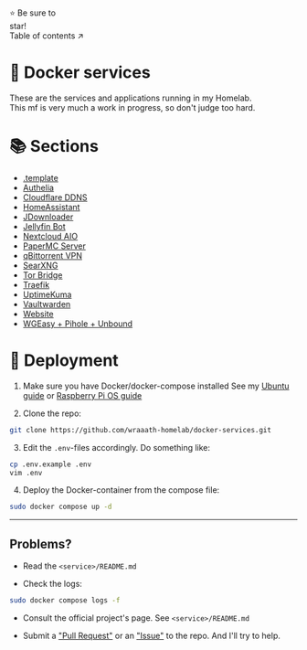 ⭐ Be sure to star!                                                                   Table of contents ↗️

# 🐳 Docker services
These are the services and applications running in my Homelab. \
This mf is very much a work in progress, so don't judge too hard.

# 📚 Sections
* [.template](.template/)
* [Authelia](authelia/)
* [Cloudflare DDNS](cloudflare-ddns/)
* [HomeAssistant](homeassistant/)
* [JDownloader](jdownloader/)
* [Jellyfin Bot](jellyfin-bot/)
* [Nextcloud AIO](nextcloud-aio/)
* [PaperMC Server](papermc-server/)
* [qBittorrent VPN](qbittorrent-vpn/)
* [SearXNG](searxng/)
* [Tor Bridge](tor-bridge/)
* [Traefik](traefik/)
* [UptimeKuma](uptimekuma/)
* [Vaultwarden](vaultwarden/)
* [Website](website/)
* [WGEasy + Pihole + Unbound](wgeasy-pihole-unbound/)

# 🚀 Deployment
1. Make sure you have Docker/docker-compose installed
See my [Ubuntu guide](https://github.com/wraaath-homelab/docker-services/wiki/Docker#ubuntu-install-compose-v2) or [Raspberry Pi OS guide](https://github.com/wraaath-homelab/docker-services/wiki/Docker#raspberry-pi-os-install-compose-v2)

2. Clone the repo:
```bash
git clone https://github.com/wraaath-homelab/docker-services.git
```

3. Edit the `.env`-files accordingly. Do something like:
```bash
cp .env.example .env
vim .env
```

4. Deploy the Docker-container from the compose file:
```bash
sudo docker compose up -d
```

---

## Problems?
* Read the `<service>/README.md`

* Check the logs:
```bash
sudo docker compose logs -f
```

* Consult the official project's page. See `<service>/README.md`

* Submit a ["Pull Request"](https://github.com/wraaath-homelab/docker-services/pulls) or an ["Issue"](https://github.com/wraaath-homelab/docker-services/issues) to the repo. And I'll try to help.
